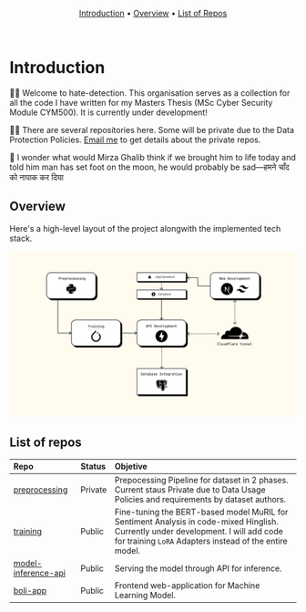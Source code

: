 <p align="center">
  <a href="#introduction">Introduction</a> •
  <a href="#overview">Overview</a> •
  <a href="#list-of-repos">List of Repos</a>
</p>

<br>

# Introduction

🙋‍♀️ Welcome to hate-detection. This organisation serves as a collection for all the code I have written for my Masters Thesis (MSc Cyber Security Module CYM500). It is currently under development!

👩‍💻 There are several repositories here. Some will be private due to the Data Protection Policies. [Email me](mailto:shrutipriya44@gmail.com) to get details about the private repos.

🍿 I wonder what would Mirza Ghalib think if we brought him to life today and told him man has set foot on the moon, he would probably be sad—हमने चाँद को नापाक कर दिया

## Overview

Here's a high-level layout of the project alongwith the implemented tech stack. 

![High-level layout](./high-level-layout.png)

## List of repos

| Repo | Status | Objetive|
|:------|:------|:------|
|[preprocessing](https://github.com/hate-detection/preprocessing)|Private|Prepocessing Pipeline for dataset in 2 phases. Current staus Private due to Data Usage Policies and requirements by dataset authors.
|[training](https://github.com/hate-detection/training)|Public|Fine-tuning the BERT-based model MuRIL for Sentiment Analysis in code-mixed Hinglish. Currently under development. I will add code for training `LoRA` Adapters instead of the entire model.
|[model-inference-api](https://github.com/hate-detection/model-inference-api)|Public|Serving the model through API for inference.
|[boli-app](https://github.com/hate-detection/boli-app)|Public|Frontend web-application for Machine Learning Model.
